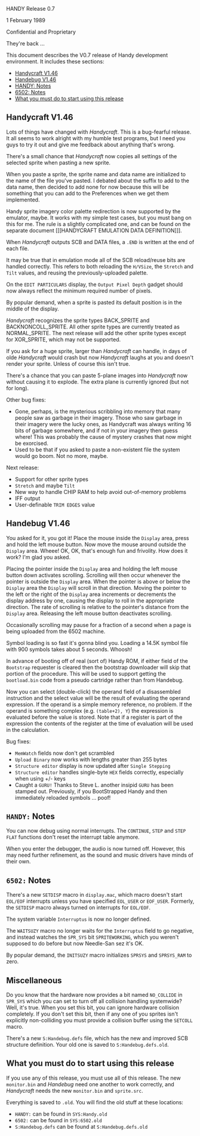 HANDY Release 0.7

1 February 1989  

Confidential and Proprietary

They're back ...

This document describes the V0.7 release of Handy development environment. It includes these sections:

- [Handycraft V1.46](#handycraft-v146)
- [Handebug V1.46](#handebug-v146)
- [HANDY: Notes](#handy-notes)
- [6502: Notes](#6502-notes)
- [What you must do to start using this release](#what-you-must-do-to-start-using-this-release)

## Handycraft V1.46

Lots of things have changed with *Handycraft*. This is a bug-fearful release. It all seems to work alright with my humble test programs, but I need you guys to try it out and give me feedback about anything that's wrong.

There's a small chance that *Handycraft* now copies all settings of the selected sprite when pasting a new sprite.

When you paste a sprite, the sprite name and data name are initialized to the name of the file you've pasted. I debated about the suffix to add to the data name, then decided to add none for now because this will be something that you can add to the Preferences when we get them implemented.

Handy sprite imagery color palette redirection is now supported by the emulator, maybe. It works with my simple test cases, but you must bang on this for me. The rule is a slightly complicated one, and can be found on the separate document [[[HANDYCRAFT EMULATION DATA DEFINITION]]].

When *Handycraft* outputs SCB and DATA files, a `.END` is written at the end of each file.

It may be true that in emulation mode all of the SCB reload/reuse bits are handled correctly. This refers to both reloading the `H/VSize`, the `Stretch` and `Tilt` values, and reusing the previously-uploaded palette.

On the `EDIT PARTICULARS` display, the `Output Pixel Depth` gadget should now always reflect the minimum required number of pixels.

By popular demand, when a sprite is pasted its default position is in the middle of the display.

*Handycraft* recognizes the sprite types BACK_SPRITE and BACKNONCOLL_SPRITE. All other sprite types are currently treated as NORMAL_SPRITE. The next release will add the other sprite types except for XOR_SPRITE, which may not be supported.

If you ask for a huge sprite, larger than *Handycraft* can handle, in days of olde *Handycraft* would crash but now *Handycraft* laughs at you and doesn't render your sprite. Unless of course this isn't true.

There's a chance that you can paste 5-plane images into *Handycraft* now without causing it to explode. The extra plane is currently ignored (but not for long).

Other bug fixes:

- Gone, perhaps, is the mysterious scribbling into memory that many people saw as garbage in their imagery. Those who saw garbage in their imagery were the lucky ones, as Handycraft was always writing 16 bits of garbage somewhere, and if not in your imagery then guess where! This was probably the cause of mystery crashes that now might be exorcised.
- Used to be that if you asked to paste a non-existent file the system would go boom. Not no more, maybe.

Next release:

- Support for other sprite types
- `Stretch` and maybe `Tilt`
- New way to handle CHIP RAM to help avoid out-of-memory problems
- IFF output
- User-definable `TRIM EDGES` value

## Handebug V1.46

You asked for it, you got it! Place the mouse inside the `Display` area, press and hold the left mouse button. Now move the mouse around outside the `Display` area. Wheee! OK, OK, that's enough fun and frivolity. How does it work? I'm glad you asked.

Placing the pointer inside the `Display` area and holding the left mouse button down activates scrolling. Scrolling will then occur whenever the pointer is outside the `Display` area. When the pointer is above or below the `Display` area the `Display` will scroll in that direction. Moving the pointer to the left or the right of the `Display` area increments or decrements the display address by one, causing the display to roll in the appropriate direction. The rate of scrolling is relative to the pointer's distance from the `Display` area. Releasing the left mouse button deactivates scrolling.

Occasionally scrolling may pause for a fraction of a second when a page is being uploaded from the 6502 machine.

Symbol loading is so fast it's gonna blind you. Loading a 14.5K symbol file with 900 symbols takes about 5 seconds. Whoosh!

In advance of booting off of real (sort of) Handy ROM, if either field of the `Bootstrap` requester is cleared then the bootstrap downloader will skip that portion of the procedure. This will be used to support getting the `bootload.bin` code from a pseudo cartridge rather than from Handebug.

Now you can select (double-click) the operand field of a disassembled instruction and the select value will be the result of evaluating the operand expression. If the operand is a simple memory reference, no problem. If the operand is something complex (e.g. `(table+2), Y`) the expression is evaluated before the value is stored. Note that if a register is part of the expression the contents of the register at the time of evaluation will be used in the calculation.

Bug fixes:

- `MemWatch` fields now don't get scrambled
- `Upload Binary` now works with lengths greater than 255 bytes
- `Structure editor` display is now updated after `Single Stepping`
- `Structure editor` handles single-byte `HEX` fields correctly, especially when using +/- keys
- Caught a `GURU!` Thanks to Steve L. another insipid `GURU` has been stamped out. Previously, if you BootStrapped Handy and then immediately reloaded symbols ... poof!

## `HANDY:` Notes

You can now debug using normal interrupts. The `CONTINUE`, `STEP` and `STEP FLAT` functions don't reset the interrupt table anymore.

When you enter the debugger, the audio is now turned off. However, this may need further refinement, as the sound and music drivers have minds of their own.

## `6502:` Notes

There's a new `SETDISP` macro in `display.mac`, which macro doesn't start `EOL/EOF` interrupts unless you have specified `EOL_USER` or `EOF_USER`. Formerly, the `SETDISP` macro always turned on interrupts for `EOL/EOF`.

The system variable `Interruptus` is now no longer defined.

The `WAITSUZY` macro no longer waits for the `Interruptus` field to go negative, and instead watches the `SPR_SYS` bit `SPRITEWORKING`, which you weren't supposed to do before but now Needle-San sez it's OK.

By popular demand, the `INITSUZY` macro initializes `SPRSYS` and `SPRSYS_RAM` to zero.

## Miscellaneous

Do you know that the hardware now provides a bit named `NO_COLLIDE` in `SPR_SYS` which you can set to turn off all collision handling systemwide? Well, it's true. When you set this bit, you can ignore hardware collision completely. If you don't set this bit, then if any one of you sprites isn't explicitly non-colliding you must provide a collision buffer using the `SETCOLL` macro.

There's a new `S:Handebug.defs` file, which has the new and improved SCB structure definition. Your old one is saved to `S:Handebug.defs.old`.

## What you must do to start using this release

If you use any of this release, you must use all of this release. The new `monitor.bin` and *Handebug* need one another to work correctly, and *Handycraft* needs the new `monitor.bin` and `sprite.src`.

Everything is saved to `.old`. You will find the old stuff at these locations:

- `HANDY:` can be found in `SYS:Handy.old`
- `6502:` can be found in `SYS:6502.old` 
- `S:Handebug.defs` can be found at `S:Handebug.defs.old`
